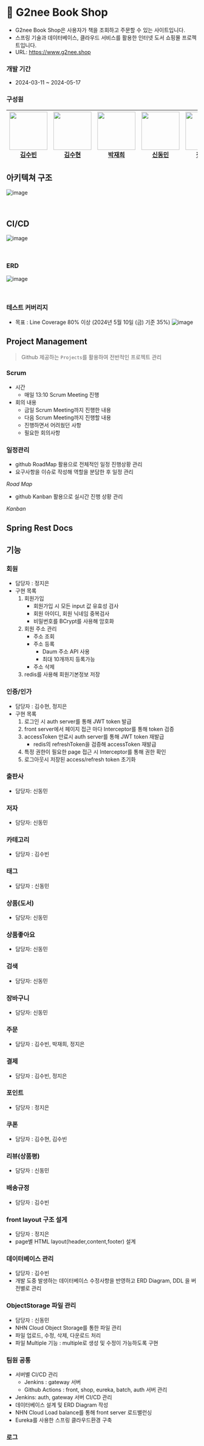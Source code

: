 # 📖 G2nee Book Shop
- G2nee Book Shop은 사용자가 책을 조회하고 주문할 수 있는 사이트입니다.
- 스프링 기술과 데이터베이스, 클라우드 서비스를 활용한 인터넷 도서 쇼핑몰 프로젝트입니다.
- URL: https://www.g2nee.shop

### 개발 기간
- 2024-03-11 ~ 2024-05-17

### 구성원
| <a href="https://github.com/KimSu-Been"><img src="https://avatars.githubusercontent.com/u/89886506?v=4" width="100px"><br>김수빈</a> | <a href="https://github.com/higromit"><img src="https://avatars.githubusercontent.com/u/146078058?v=4" width="100px"><br>김수현</a> | <a href="https://github.com/9JHP9"><img src="https://avatars.githubusercontent.com/u/155415302?v=4" width="100px"><br>박재희</a> |<a href="https://github.com/ehdals0405"><img src="https://avatars.githubusercontent.com/u/129938243?v=4" width="100px"><br>신동민</a> |<a href ="https://github.com/ssstopeun"> <img src ="https://avatars.githubusercontent.com/u/68415975?v=4" width ="100px"><br>정지은</a>
|-----|-----|-----|----|-----|


## 아키텍쳐 구조
![image](https://github.com/nhnacademy-be5-t2m/.github/assets/68415975/0f3f8bab-bbd6-414e-9c37-d9346b8077ef)


<br>

## CI/CD
![image](https://github.com/nhnacademy-be5-t2m/.github/assets/68415975/5de13491-44fe-46c2-89e4-aff003a8ce2c)

<br>

### ERD
![image](https://github.com/nhnacademy-be5-t2m/.github/assets/68415975/78ba7ef2-b36a-4505-9233-1abfe5b5eb50)


<br>

### 테스트 커버리지
- 목표 : Line Coverage 80% 이상 (2024년 5월 10일 (금) 기준 35%)
![image](https://github.com/nhnacademy-be5-t2m/.github/assets/68415975/186c9b9c-548b-47d1-a5be-12aeb453e244)

  
## Project Management
> Github 제공하는 `Projects`를 활용하여 전반적인 프로젝트 관리

### Scrum
- 시간
  - 매일 13:10 Scrum Meeting 진행
- 회의 내용
  - 금일 Scrum Meeting까지 진행한 내용
  - 다음 Scrum Meeting까지 진행할 내용
  - 진행하면서 어려웠던 사항
  - 필요한 회의사항

### 일정관리
- github RoadMap 활용으로 전체적인 일정 진행상황 관리
- 요구사항을 이슈로 작성해 역할을 분담한 후 일정 관리

*Road Map*

- github Kanban 활용으로 실시간 진행 상황 관리

*Kanban*

## Spring Rest Docs


## 기능
### 회원
- 담당자 : 정지은
- 구현 목록
  1. 회원가입
     - 회원가입 시 모든 input 값 유효성 검사
     - 회원 아이디, 회원 닉네임 중복검사
     - 비밀번호를 BCrypt를 사용해 암호화
  2. 회원 주소 관리
     - 주소 조회
     - 주소 등록
       - Daum 주소 API 사용
       - 최대 10개까지 등록가능
     - 주소 삭제
  3. redis를 사용해 회원기본정보 저장

### 인증/인가 
- 담당자 : 김수현, 정지은
- 구현 목록
  1. 로그인 시 auth server를 통해 JWT token 발급
  2. front server에서 페이지 접근 마다 Interceptor를 통해 token 검증
  3. accessToken 만료시 auth server를 통해 JWT token 재발급
     - redis의 refreshToken을 검증해 accessToken 재발급
  4. 특정 권한이 필요한 page 접근 시 Interceptor를 통해 권한 확인
  5. 로그아웃시 저장된 access/refresh token 초기화

### 출판사
- 담당자: 신동민
  
### 저자
- 담당자: 신동민

### 카테고리
- 담당자 : 김수빈
  
### 태그
- 담당자 : 신동민
  
### 상품(도서)
- 담당자: 신동민

### 상품좋아요
- 담당자: 신동민
  
### 검색
- 담당자: 신동민
  
### 장바구니 
- 담당자: 신동민
  
### 주문
- 담당자 : 김수빈, 박재희, 정지은
  
### 결제
- 담당자 : 김수빈, 정지은
  
### 포인트
- 담당자 : 정지은
  
### 쿠폰
- 담당자 : 김수현, 김수빈

### 리뷰(상품평)
 - 담당자 : 신동민
   
### 배송규정
- 담당자 : 김수빈

### front layout 구조 설게
- 담당자 : 정지은
- page별 HTML layout(header,content,footer) 설계
       
### 데이터베이스 관리
- 담당자 : 김수빈
- 개발 도중 발생하는 데이터베이스 수정사항을 반영하고 ERD Diagram, DDL 을 버전별로 관리

### ObjectStorage 파일 관리
- 담당자 : 신동민
- NHN Cloud Object Storage를 통한 파일 관리
- 파일 업로드, 수정, 삭제, 다운로드 처리
- 파일 Multiple 기능 : multiple로 생성 및 수정이 가능하도록 구현
  
### 팀원 공통
- 서버별 CI/CD 관리
  - Jenkins : gateway 서버
  - Github Actions :  front, shop, eureka, batch, auth 서버 관리
- Jenkins: auth, gateway 서버 CI/CD 관리
- 데이터베이스 설계 및 ERD Diagram 작성
- NHN Cloud Load balance를 통해 front server 로드밸런싱
- Eureka를 사용한 스프링 클라우드환경 구축
  
### 로그


